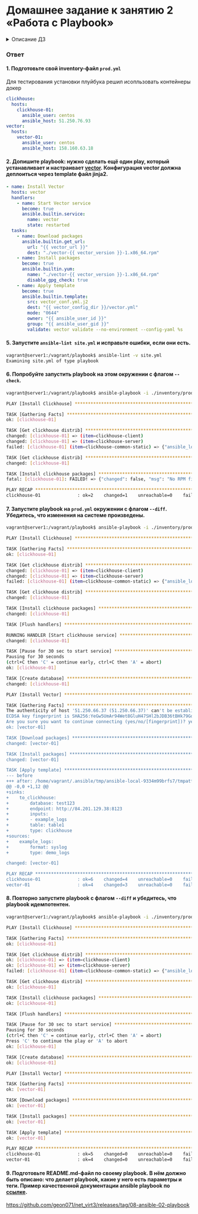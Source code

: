 # Домашнее задание к занятию 2 «Работа с Playbook»

<details>
  <summary>Описание ДЗ</summary>
1. Подготовьте свой inventory-файл `prod.yml`.
2. Допишите playbook: нужно сделать ещё один play, который устанавливает и настраивает [vector](https://vector.dev). Конфигурация vector должна деплоиться через template файл jinja2.
3. При создании tasks рекомендую использовать модули: `get_url`, `template`, `unarchive`, `file`.
4. Tasks должны: скачать дистрибутив нужной версии, выполнить распаковку в выбранную директорию, установить vector.
5. Запустите `ansible-lint site.yml` и исправьте ошибки, если они есть.
6. Попробуйте запустить playbook на этом окружении с флагом `--check`.
7. Запустите playbook на `prod.yml` окружении с флагом `--diff`. Убедитесь, что изменения на системе произведены.
8. Повторно запустите playbook с флагом `--diff` и убедитесь, что playbook идемпотентен.
9. Подготовьте README.md-файл по своему playbook. В нём должно быть описано: что делает playbook, какие у него есть параметры и теги. Пример качественной документации ansible playbook по [ссылке](https://github.com/opensearch-project/ansible-playbook).
10. Готовый playbook выложите в свой репозиторий, поставьте тег `08-ansible-02-playbook` на фиксирующий коммит, в ответ предоставьте ссылку на него.

</details>

### Ответ

#### 1. Подготовьте свой inventory-файл `prod.yml`

Для тестирования установки плуйбука решил исопльзовать контейнеры докер

```yml
clickhouse:
  hosts:
    clickhouse-01:
      ansible_user: centos
      ansible_host: 51.250.76.93
vector:
  hosts:
    vector-01:
      ansible_user: centos
      ansible_host: 158.160.63.18
```

#### 2. Допишите playbook: нужно сделать ещё один play, который устанавливает и настраивает [vector](https://vector.dev). Конфигурация vector должна деплоиться через template файл jinja2.

```yml
- name: Install Vector
  hosts: vector
  handlers:
    - name: Start Vector service
      become: true
      ansible.builtin.service:
        name: vector
        state: restarted
  tasks:
    - name: Download packages
      ansible.builtin.get_url:
        url: "{{ vector_url }}"
        dest: "./vector-{{ vector_version }}-1.x86_64.rpm"
    - name: Install packages
      become: true
      ansible.builtin.yum:
        name: "./vector-{{ vector_version }}-1.x86_64.rpm"
        disable_gpg_check: true
    - name: Apply template
      become: true
      ansible.builtin.template:
        src: vector_conf.yml.j2
        dest: "{{ vector_config_dir }}/vector.yml"
        mode: "0644"
        owner: "{{ ansible_user_id }}"
        group: "{{ ansible_user_gid }}"
        validate: vector validate --no-environment --config-yaml %s
```

#### 5. Запустите `ansible-lint site.yml` и исправьте ошибки, если они есть.

```bash
vagrant@server1:/vagrant/playbook$ ansible-lint -v site.yml
Examining site.yml of type playbook
```

#### 6. Попробуйте запустить playbook на этом окружении с флагом `--check`.

```bash
vagrant@server1:/vagrant/playbook$ ansible-playbook -i ./inventory/prod.yml site.yml --key-file ya --check

PLAY [Install Clickhouse] *****************************************************************************************************************

TASK [Gathering Facts] ********************************************************************************************************************
ok: [clickhouse-01]

TASK [Get clickhouse distrib] *************************************************************************************************************
changed: [clickhouse-01] => (item=clickhouse-client)
changed: [clickhouse-01] => (item=clickhouse-server)
failed: [clickhouse-01] (item=clickhouse-common-static) => {"ansible_loop_var": "item", "changed": false, "dest": "./clickhouse-common-static-22.3.3.44.rpm", "elapsed": 0, "item": "clickhouse-common-static", "msg": "Request failed", "response": "HTTP Error 404: Not Found", "status_code": 404, "url": "https://packages.clickhouse.com/rpm/stable/clickhouse-common-static-22.3.3.44.noarch.rpm"}

TASK [Get clickhouse distrib] *************************************************************************************************************
changed: [clickhouse-01]

TASK [Install clickhouse packages] ********************************************************************************************************
fatal: [clickhouse-01]: FAILED! => {"changed": false, "msg": "No RPM file matching 'clickhouse-common-static-22.3.3.44.rpm' found on system", "rc": 127, "results": ["No RPM file matching 'clickhouse-common-static-22.3.3.44.rpm' found on system"]}

PLAY RECAP ********************************************************************************************************************************
clickhouse-01              : ok=2    changed=1    unreachable=0    failed=1    skipped=0    rescued=1    ignored=0
```

#### 7. Запустите playbook на `prod.yml` окружении с флагом `--diff`. Убедитесь, что изменения на системе произведены.

```bash
vagrant@server1:/vagrant/playbook$ ansible-playbook -i ./inventory/prod.yml site.yml --key-file ya --diff

PLAY [Install Clickhouse] *****************************************************************************************************************

TASK [Gathering Facts] ********************************************************************************************************************
ok: [clickhouse-01]

TASK [Get clickhouse distrib] *************************************************************************************************************
changed: [clickhouse-01] => (item=clickhouse-client)
changed: [clickhouse-01] => (item=clickhouse-server)
failed: [clickhouse-01] (item=clickhouse-common-static) => {"ansible_loop_var": "item", "changed": false, "dest": "./clickhouse-common-static-22.3.3.44.rpm", "elapsed": 0, "item": "clickhouse-common-static", "msg": "Request failed", "response": "HTTP Error 404: Not Found", "status_code": 404, "url": "https://packages.clickhouse.com/rpm/stable/clickhouse-common-static-22.3.3.44.noarch.rpm"}

TASK [Get clickhouse distrib] *************************************************************************************************************
changed: [clickhouse-01]

TASK [Install clickhouse packages] ********************************************************************************************************
changed: [clickhouse-01]

TASK [Flush handlers] *********************************************************************************************************************

RUNNING HANDLER [Start clickhouse service] ************************************************************************************************
changed: [clickhouse-01]

TASK [Pause for 30 sec to start service] **************************************************************************************************
Pausing for 30 seconds
(ctrl+C then 'C' = continue early, ctrl+C then 'A' = abort)
ok: [clickhouse-01]

TASK [Create database] ********************************************************************************************************************
changed: [clickhouse-01]

PLAY [Install Vector] *********************************************************************************************************************

TASK [Gathering Facts] ********************************************************************************************************************
The authenticity of host '51.250.66.37 (51.250.66.37)' can't be established.
ECDSA key fingerprint is SHA256:YeGw5UmAr94Wet8GluH47SHl2bJDB36tBHk79Gq5tnA.
Are you sure you want to continue connecting (yes/no/[fingerprint])? yes
ok: [vector-01]

TASK [Download packages] ******************************************************************************************************************
changed: [vector-01]

TASK [Install packages] *******************************************************************************************************************
changed: [vector-01]

TASK [Apply template] *********************************************************************************************************************
--- before
+++ after: /home/vagrant/.ansible/tmp/ansible-local-9334m99brfs7/tmpatfjxwgd/vector_conf.yml.j2
@@ -0,0 +1,12 @@
+sinks:
+    to_clickhouse:
+        database: test123
+        endpoint: http://84.201.129.38:8123
+        inputs:
+        - example_logs
+        table: table1
+        type: clickhouse
+sources:
+    example_logs:
+        format: syslog
+        type: demo_logs

changed: [vector-01]

PLAY RECAP ********************************************************************************************************************************
clickhouse-01              : ok=6    changed=4    unreachable=0    failed=0    skipped=0    rescued=1    ignored=0
vector-01                  : ok=4    changed=3    unreachable=0    failed=0    skipped=0    rescued=0    ignored=0
```

#### 8. Повторно запустите playbook с флагом `--diff` и убедитесь, что playbook идемпотентен.

```bash
vagrant@server1:/vagrant/playbook$ ansible-playbook -i ./inventory/prod.yml site.yml --key-file ya --diff

PLAY [Install Clickhouse] *****************************************************************************************************************

TASK [Gathering Facts] ********************************************************************************************************************
ok: [clickhouse-01]

TASK [Get clickhouse distrib] *************************************************************************************************************
ok: [clickhouse-01] => (item=clickhouse-client)
ok: [clickhouse-01] => (item=clickhouse-server)
failed: [clickhouse-01] (item=clickhouse-common-static) => {"ansible_loop_var": "item", "changed": false, "dest": "./clickhouse-common-static-22.3.3.44.rpm", "elapsed": 0, "gid": 1000, "group": "centos", "item": "clickhouse-common-static", "mode": "0664", "msg": "Request failed", "owner": "centos", "response": "HTTP Error 404: Not Found", "secontext": "unconfined_u:object_r:user_home_t:s0", "size": 246310036, "state": "file", "status_code": 404, "uid": 1000, "url": "https://packages.clickhouse.com/rpm/stable/clickhouse-common-static-22.3.3.44.noarch.rpm"}

TASK [Get clickhouse distrib] *************************************************************************************************************
ok: [clickhouse-01]

TASK [Install clickhouse packages] ********************************************************************************************************
ok: [clickhouse-01]

TASK [Flush handlers] *********************************************************************************************************************

TASK [Pause for 30 sec to start service] **************************************************************************************************
Pausing for 30 seconds
(ctrl+C then 'C' = continue early, ctrl+C then 'A' = abort)
Press 'C' to continue the play or 'A' to abort
ok: [clickhouse-01]

TASK [Create database] ********************************************************************************************************************
ok: [clickhouse-01]

PLAY [Install Vector] *********************************************************************************************************************

TASK [Gathering Facts] ********************************************************************************************************************
ok: [vector-01]

TASK [Download packages] ******************************************************************************************************************
ok: [vector-01]

TASK [Install packages] *******************************************************************************************************************
ok: [vector-01]

TASK [Apply template] *********************************************************************************************************************
ok: [vector-01]

PLAY RECAP ********************************************************************************************************************************
clickhouse-01              : ok=5    changed=0    unreachable=0    failed=0    skipped=0    rescued=1    ignored=0
vector-01                  : ok=4    changed=0    unreachable=0    failed=0    skipped=0    rescued=0    ignored=0
```

#### 9. Подготовьте README.md-файл по своему playbook. В нём должно быть описано: что делает playbook, какие у него есть параметры и теги. Пример качественной документации ansible playbook по [ссылке](https://github.com/opensearch-project/ansible-playbook).

<https://github.com/geon071/net_virt3/releases/tag/08-ansible-02-playbook>
